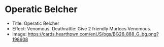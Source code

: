 # Operatic Belcher
- Title:  Operatic Belcher
- Effect:  Venomous. Deathrattle: Give 2 friendly Murlocs Venomous.
- Image:  https://cards.hearthpwn.com/enUS/bgs/BG26_888_G_bg.png?198608

